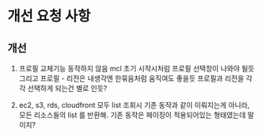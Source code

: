 # 개선 요청 사항

## 개선
1. 프로필 교체기능 동작하지 않음
mcl 초기 시작시처럼 프로필 선택창이 나와야 될듯
그리고 프로필 - 리전은 내생각엔 한묶음처럼 움직여도 좋을듯
프로필과 리전을 각각 선택하게 되는건 별로 인듯?

2. ec2, s3, rds, cloudfront 모두 list 조회시 기존 동작과 같이 이뤄지는게 아니라, 모든 리소스들의 list 를 반환해.
기존 동작은 페이징이 적용되어있는 형태였는데 말이지?